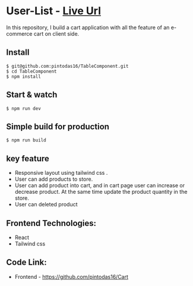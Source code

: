 # User-List - [Live Url](https://p-cart.netlify.app/)

In this repository, I build a cart application with all the feature of an e-commerce cart on client side.

## Install

    $ git@github.com:pintodas16/TableComponent.git
    $ cd TableComponent
    $ npm install

## Start & watch

    $ npm run dev

## Simple build for production

    $ npm run build

## key feature

<ul>
<li>Responsive layout using tailwind css .</li>
<li>User can add products to store.</li>
<li>User can add product into cart, and in cart page user can increase or decrease product. At the same time update the product quantity in the store. </li>
<li>User can deleted product</li>

</ul>

## Frontend Technologies:

- React
- Tailwind css

## Code Link:

- Frontend - https://github.com/pintodas16/Cart
